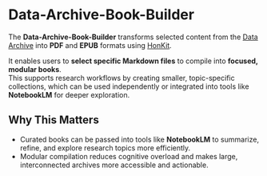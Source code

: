 # Data-Archive-Book-Builder

The **Data-Archive-Book-Builder** transforms selected content from the [Data Archive](https://rhyslwells.github.io/Data-Archive/) into **PDF** and **EPUB** formats using [HonKit](https://honkit.netlify.app/).

It enables users to **select specific Markdown files** to compile into **focused, modular books**.  
This supports research workflows by creating smaller, topic-specific collections, which can be used independently or integrated into tools like **NotebookLM** for deeper exploration.

## Why This Matters

- Curated books can be passed into tools like **NotebookLM** to summarize, refine, and explore research topics more efficiently.
- Modular compilation reduces cognitive overload and makes large, interconnected archives more accessible and actionable.